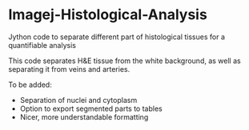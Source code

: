 # Imagej-Histological-Analysis
Jython code to separate different part of histological tissues for a quantifiable analysis


This code separates H&E tissue from the white background, as well as separating it from veins and arteries. 

To be added: 
- Separation of nuclei and cytoplasm
- Option to export segmented parts to tables
- Nicer, more understandable formatting

